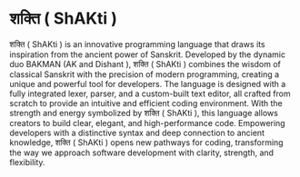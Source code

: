 # शक्ति ( ShAKti )
शक्ति ( ShAKti ) is an innovative programming language that draws its inspiration from the ancient power of Sanskrit. 
Developed by the dynamic duo BAKMAN (AK and Dishant ),
 शक्ति ( ShAKti ) combines the wisdom of classical Sanskrit with the precision of modern programming, creating a unique and powerful tool for developers. 
The language is designed with a fully integrated lexer, parser, and a custom-built text editor, all crafted from scratch to provide an intuitive and efficient coding environment. With the strength and energy symbolized by शक्ति ( ShAKti ), 
this language allows creators to build clear, elegant, and high-performance code. Empowering developers with a distinctive syntax and deep connection to ancient knowledge, शक्ति ( ShAKti ) opens new pathways for coding, transforming the way we approach software development with clarity, strength, and flexibility.
